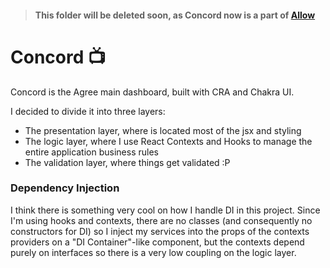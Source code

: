 > #### This folder will be deleted soon, as Concord now is a part of [Allow](../allow)

# Concord :tv:

Concord is the Agree main dashboard, built with CRA and Chakra UI.

I decided to divide it into three layers:
- The presentation layer, where is located most of the jsx and styling
- The logic layer, where I use React Contexts and Hooks to manage the entire application business rules
- The validation layer, where things get validated :P

### Dependency Injection

I think there is something very cool on how I handle DI in this project. Since I'm using hooks and contexts, there are no classes (and consequently no constructors for DI) so I inject my services into the props of the contexts providers on a "DI Container"-like component, but the contexts depend purely on interfaces so there is a very low coupling on the logic layer.